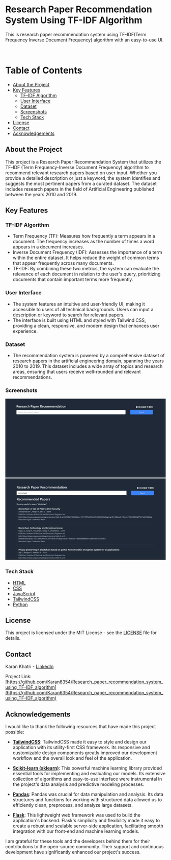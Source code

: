 <div align="">

  <h1>Research Paper Recommendation System Using TF-IDF Algorithm</h1>
  
  <p>
    This is research paper recommendation system using TF-IDF(Term Frequency Inverse Document Frequency) algorithm with an easy-to-use UI.
  </p>
  
<br />

<!-- Table of Contents -->
# Table of Contents

- [About the Project](#about-the-project)
- [Key Features](#key-features)
  * [TF-IDF Algorithm](#tf-idf-algorith)
  * [User Interface](#user-interface)
  * [Dataset](#dataset)
  * [Screenshots](#screenshots)
  * [Tech Stack](#tech-stack)
- [License](#license)
- [Contact](#contact)
- [Acknowledgements](#acknowledgements)
  

<!-- About the Project -->
## About the Project

This project is a Research Paper Recommendation System that utilizes the TF-IDF (Term Frequency-Inverse Document Frequency) algorithm to recommend relevant research papers based on user input. Whether you provide a detailed description or just a keyword, the system identifies and suggests the most pertinent papers from a curated dataset. The dataset includes research papers in the field of Artificial Engineering published between the years 2010 and 2019.

## Key Features

### TF-IDF Algorithm

- Term Frequency (TF): Measures how frequently a term appears in a document. The frequency increases as the number of times a word appears in a document increases.
- Inverse Document Frequency (IDF): Assesses the importance of a term within the entire dataset. It helps reduce the weight of common terms that appear frequently across many documents.
- TF-IDF: By combining these two metrics, the system can evaluate the relevance of each document in relation to the user's query, prioritizing documents that contain important terms more frequently.

### User Interface
- The system features an intuitive and user-friendly UI, making it accessible to users of all technical backgrounds. Users can input a description or keyword to search for relevant papers.
- The interface is built using HTML and styled with Tailwind CSS, providing a clean, responsive, and modern design that enhances user experience.

### Dataset
- The recommendation system is powered by a comprehensive dataset of research papers in the artificial engineering domain, spanning the years 2010 to 2019. This dataset includes a wide array of topics and research areas, ensuring that users receive well-rounded and relevant recommendations.

<!-- Screenshots -->
### Screenshots
<div align="center"> 
  <img src="Snapshots/Home Page.png" alt="screenshot" />
  <img src="Snapshots/After_search.png" alt="screenshot" />
</div>

<!-- TechStack -->
### Tech Stack

  <ul>
    <li><a href="https://developer.mozilla.org/en-US/docs/Web/HTML">HTML</a></li>
    <li><a href="https://developer.mozilla.org/en-US/docs/Web/CSS">CSS</a></li>
    <li><a href="https://developer.mozilla.org/en-US/docs/Web/JavaScript">JavaScript</a></li>
    <li><a href="https://tailwindcss.com/">TailwindCSS</a></li>
    <li><a href="https://www.python.org/">Python</a></li>
  </ul>

<!-- License -->
## License

This project is licensed under the MIT License - see the [LICENSE](LICENSE) file for details.


<!-- Contact -->
## Contact

Karan Khatri - [LinkedIn](https://www.linkedin.com/in/karan-r-khatri/)


Project Link: [https://github.com/Karan6354/Research_paper_recommendation_system_using_TF-IDF_algorithm](https://github.com/Karan6354/Research_paper_recommendation_system_using_TF-IDF_algorithm)


<!-- Acknowledgments -->
## Acknowledgements

I would like to thank the following resources that have made this project possible:

- **[TailwindCSS](https://tailwindcss.com/)**: TailwindCSS made it easy to style and design our application with its utility-first CSS framework. Its responsive and customizable design components greatly improved our development workflow and the overall look and feel of the application.

- **[Scikit-learn (sklearn)](https://scikit-learn.org/)**: This powerful machine learning library provided essential tools for implementing and evaluating our models. Its extensive collection of algorithms and easy-to-use interface were instrumental in the project's data analysis and predictive modeling processes.

- **[Pandas](https://pandas.pydata.org/)**: Pandas was crucial for data manipulation and analysis. Its data structures and functions for working with structured data allowed us to efficiently clean, preprocess, and analyze large datasets.

- **[Flask](https://flask.palletsprojects.com/)**: This lightweight web framework was used to build the application's backend. Flask's simplicity and flexibility made it easy to create a robust and scalable server-side application, facilitating smooth integration with our front-end and machine learning models.

I am grateful for these tools and the developers behind them for their contributions to the open-source community. Their support and continuous development have significantly enhanced our project's success.


